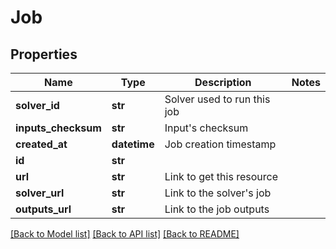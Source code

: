 # Job

## Properties
Name | Type | Description | Notes
------------ | ------------- | ------------- | -------------
**solver_id** | **str** | Solver used to run this job | 
**inputs_checksum** | **str** | Input&#39;s checksum | 
**created_at** | **datetime** | Job creation timestamp | 
**id** | **str** |  | 
**url** | **str** | Link to get this resource | 
**solver_url** | **str** | Link to the solver&#39;s job | 
**outputs_url** | **str** | Link to the job outputs | 

[[Back to Model list]](../README.md#documentation-for-models) [[Back to API list]](../README.md#documentation-for-api-endpoints) [[Back to README]](../README.md)


